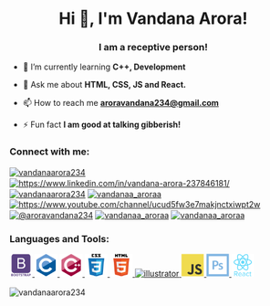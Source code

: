 <h1 align="center">Hi 👋, I'm Vandana Arora!</h1>
<h3 align="center">I am a receptive person!</h3>

- 🌱 I’m currently learning **C++, Development**

- 💬 Ask me about **HTML, CSS, JS and React.**

- 📫 How to reach me **aroravandana234@gmail.com**

- ⚡ Fun fact **I am good at talking gibberish!**

<h3 align="left">Connect with me:</h3>
<p align="left">
<a href="https://codepen.io/vandanaarora234" target="blank"><img align="center" src="https://raw.githubusercontent.com/rahuldkjain/github-profile-readme-generator/master/src/images/icons/Social/codepen.svg" alt="vandanaarora234" height="30" width="40" /></a>
<a href="https://linkedin.com/in/https://www.linkedin.com/in/vandana-arora-237846181/" target="blank"><img align="center" src="https://raw.githubusercontent.com/rahuldkjain/github-profile-readme-generator/master/src/images/icons/Social/linked-in-alt.svg" alt="https://www.linkedin.com/in/vandana-arora-237846181/" height="30" width="40" /></a>
<a href="https://codesandbox.com/vandanaarora234" target="blank"><img align="center" src="https://cdn.jsdelivr.net/npm/simple-icons@3.0.1/icons/codesandbox.svg" alt="vandanaarora234" height="30" width="40" /></a>
<a href="https://instagram.com/vandanaa_aroraa" target="blank"><img align="center" src="https://raw.githubusercontent.com/rahuldkjain/github-profile-readme-generator/master/src/images/icons/Social/instagram.svg" alt="vandanaa_aroraa" height="30" width="40" /></a>
<a href="https://www.youtube.com/channel/UCUd5Fw3E7makjnCtxIWPT2w" target="blank"><img align="center" src="https://raw.githubusercontent.com/rahuldkjain/github-profile-readme-generator/master/src/images/icons/Social/youtube.svg" alt="https://www.youtube.com/channel/ucud5fw3e7makjnctxiwpt2w" height="30" width="40" /></a>
<a href="https://www.hackerrank.com/@aroravandana234" target="blank"><img align="center" src="https://raw.githubusercontent.com/rahuldkjain/github-profile-readme-generator/master/src/images/icons/Social/hackerrank.svg" alt="@aroravandana234" height="30" width="40" /></a>
<a href="https://codeforces.com/profile/vandanaa_aroraa" target="blank"><img align="center" src="https://cdn.jsdelivr.net/npm/simple-icons@3.0.1/icons/codeforces.svg" alt="vandanaa_aroraa" height="30" width="40" /></a>
<a href="https://www.leetcode.com/vandanaa_aroraa" target="blank"><img align="center" src="https://raw.githubusercontent.com/rahuldkjain/github-profile-readme-generator/master/src/images/icons/Social/leet-code.svg" alt="vandanaa_aroraa" height="30" width="40" /></a>
</p>

<h3 align="left">Languages and Tools:</h3>
<p align="left"> <a href="https://getbootstrap.com" target="_blank"> <img src="https://raw.githubusercontent.com/devicons/devicon/master/icons/bootstrap/bootstrap-plain-wordmark.svg" alt="bootstrap" width="40" height="40"/> </a> <a href="https://www.cprogramming.com/" target="_blank"> <img src="https://raw.githubusercontent.com/devicons/devicon/master/icons/c/c-original.svg" alt="c" width="40" height="40"/> </a> <a href="https://www.w3schools.com/cpp/" target="_blank"> <img src="https://raw.githubusercontent.com/devicons/devicon/master/icons/cplusplus/cplusplus-original.svg" alt="cplusplus" width="40" height="40"/> </a> <a href="https://www.w3schools.com/css/" target="_blank"> <img src="https://raw.githubusercontent.com/devicons/devicon/master/icons/css3/css3-original-wordmark.svg" alt="css3" width="40" height="40"/> </a> <a href="https://www.w3.org/html/" target="_blank"> <img src="https://raw.githubusercontent.com/devicons/devicon/master/icons/html5/html5-original-wordmark.svg" alt="html5" width="40" height="40"/> </a> <a href="https://www.adobe.com/in/products/illustrator.html" target="_blank"> <img src="https://www.vectorlogo.zone/logos/adobe_illustrator/adobe_illustrator-icon.svg" alt="illustrator" width="40" height="40"/> </a> <a href="https://developer.mozilla.org/en-US/docs/Web/JavaScript" target="_blank"> <img src="https://raw.githubusercontent.com/devicons/devicon/master/icons/javascript/javascript-original.svg" alt="javascript" width="40" height="40"/> </a> <a href="https://www.photoshop.com/en" target="_blank"> <img src="https://raw.githubusercontent.com/devicons/devicon/master/icons/photoshop/photoshop-line.svg" alt="photoshop" width="40" height="40"/> </a> <a href="https://reactjs.org/" target="_blank"> <img src="https://raw.githubusercontent.com/devicons/devicon/master/icons/react/react-original-wordmark.svg" alt="react" width="40" height="40"/> </a> </p>

<p><img align="center" src="https://github-readme-streak-stats.herokuapp.com/?user=vandanaarora234&" alt="vandanaarora234" /></p>
